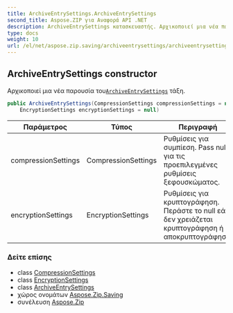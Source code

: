 ```yaml
---
title: ArchiveEntrySettings.ArchiveEntrySettings
second_title: Aspose.ZIP για Αναφορά API .NET
description: ArchiveEntrySettings κατασκευαστής. Αρχικοποιεί μια νέα παρουσία τουArchiveEntrySettings τάξη.
type: docs
weight: 10
url: /el/net/aspose.zip.saving/archiveentrysettings/archiveentrysettings/
---
```

## ArchiveEntrySettings constructor

Αρχικοποιεί μια νέα παρουσία του[`ArchiveEntrySettings`](../) τάξη.

```csharp
public ArchiveEntrySettings(CompressionSettings compressionSettings = null, 
    EncryptionSettings encryptionSettings = null)
```

| Παράμετρος | Τύπος | Περιγραφή |
| --- | --- | --- |
| compressionSettings | CompressionSettings | Ρυθμίσεις για συμπίεση. Pass null για τις προεπιλεγμένες ρυθμίσεις ξεφουσκώματος. |
| encryptionSettings | EncryptionSettings | Ρυθμίσεις για κρυπτογράφηση. Περάστε το null εάν δεν χρειάζεται κρυπτογράφηση ή αποκρυπτογράφηση. |

### Δείτε επίσης

* class [CompressionSettings](../../compressionsettings/)
* class [EncryptionSettings](../../encryptionsettings/)
* class [ArchiveEntrySettings](../)
* χώρος ονομάτων [Aspose.Zip.Saving](../../archiveentrysettings/)
* συνέλευση [Aspose.Zip](../../../)


